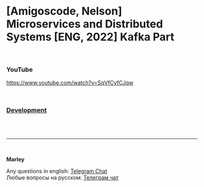 # [Amigoscode, Nelson] Microservices and Distributed Systems [ENG, 2022] Kafka Part

<br/>

### YouTube
https://www.youtube.com/watch?v=SqVfCyfCJqw


<br/>

### [Development](./docs/Development.md)



<br/><br/>

---

<br/>

**Marley**

Any questions in english: <a href="https://javadev.org/chat/">Telegram Chat</a>  
Любые вопросы на русском: <a href="https://javadev.ru/chat/">Телеграм чат</a>